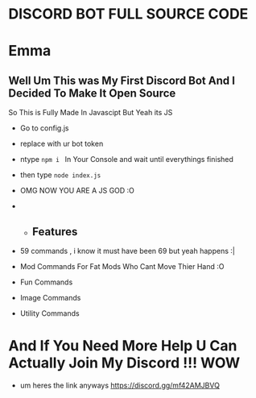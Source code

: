 # DISCORD BOT FULL SOURCE CODE 


# Emma
## Well Um This was My First Discord Bot And I Decided To Make It Open Source




So This is Fully Made In Javascipt But Yeah its JS 

- Go to config.js 
- replace with ur bot token
- ntype ```npm i ``` In Your Console and wait until everythings finished
- then type ```node index.js```
- OMG NOW YOU ARE A JS GOD :O
- - ## Features

- 59 commands , i know it must have been 69 but yeah happens :|
- Mod Commands For Fat Mods Who Cant Move Thier Hand :O
- Fun Commands
- Image Commands
- Utility Commands

# And If You Need More Help U Can Actually Join My Discord !!! WOW
- um heres the link anyways https://discord.gg/mf42AMJBVQ
